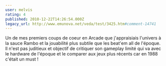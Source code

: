 ```yaml
---
user: melvis
rating: 4
published: 2010-12-22T14:26:54.000Z
legacy_url: http://www.emunova.net/veda/test/3425.htm#comment-14741
---
```

Un de mes premiers coups de coeur en Arcade que j'appraisiais l'univers à la sauce Rambo et la jouabilité plus subtile que les beat'em all de l'époque.
Il n'est pas juditieux et objectif de critiquer son gameplay limité qui va avec le hardware de l'époque et le comparer aux jeux plus récents car en 1988 c'était un must !